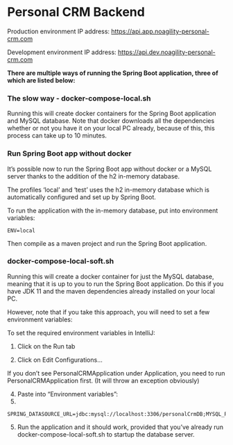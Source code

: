 # Personal CRM Backend

Production environment IP address: https://api.app.noagility-personal-crm.com

Development environment IP address: https://api.dev.noagility-personal-crm.com



**There are multiple ways of running the Spring Boot application, three of which are listed below:**

### The slow way - docker-compose-local.sh

Running this will create docker containers for the Spring Boot application and MySQL database.
Note that docker downloads all the dependencies whether or not you have it on your local PC already, because of this, this process can take up to 10 minutes.

### Run Spring Boot app without docker

It’s possible now to run the Spring Boot app without docker or a MySQL server thanks to the addition of the h2 in-memory database.

The profiles ‘local’ and ‘test’ uses the h2 in-memory database which is automatically configured and set up by Spring Boot.

To run the application with the in-memory database, put into environment variables:

```
ENV=local
```

Then compile as a maven project and run the Spring Boot application.

### docker-compose-local-soft.sh

Running this will create a docker container for just the MySQL database, meaning that it is up to you to run the Spring Boot application. Do this if you have JDK 11 and the maven dependencies already installed on your local PC.

However, note that if you take this approach, you will need to set a few environment variables:

To set the required environment variables in IntelliJ:

1. Click on the Run tab

2. Click on Edit Configurations…

If you don’t see PersonalCRMApplication under Application, you need to run PersonalCRMApplication first. (It will throw an exception obviously)

4. Paste into “Environment variables”:
5. 
```
SPRING_DATASOURCE_URL=jdbc:mysql://localhost:3306/personalCrmDB;MYSQL_ROOT_PASSWORD=admin;ENV=dev
```

5. Run the application and it should work, provided that you’ve already run docker-compose-local-soft.sh to startup the database server.



